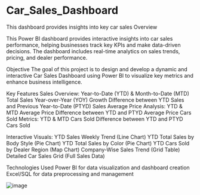 # Car_Sales_Dashboard
This dashboard provides insights into key car sales
Overview

This Power BI dashboard provides interactive insights into car sales performance, helping businesses track key KPIs and make data-driven decisions. The dashboard includes real-time analytics on sales trends, pricing, and dealer performance.

Objective
The goal of this project is to design and develop a dynamic and interactive Car Sales Dashboard using Power BI to visualize key metrics and enhance business intelligence.

Key Features
Sales Overview:
Year-to-Date (YTD) & Month-to-Date (MTD) Total Sales
Year-over-Year (YOY) Growth
Difference between YTD Sales and Previous Year-to-Date (PTYD) Sales
Average Price Analysis:
YTD & MTD Average Price
Difference between YTD and PTYD Average Price
Cars Sold Metrics:
YTD & MTD Cars Sold
Difference between YTD and PTYD Cars Sold

Interactive Visuals:
YTD Sales Weekly Trend (Line Chart)
YTD Total Sales by Body Style (Pie Chart)
YTD Total Sales by Color (Pie Chart)
YTD Cars Sold by Dealer Region (Map Chart)
Company-Wise Sales Trend (Grid Table)
Detailed Car Sales Grid (Full Sales Data)

Technologies Used
Power BI for data visualization and dashboard creation
Excel/SQL for data preprocessing and management

![image](https://github.com/user-attachments/assets/c1ef89e2-3838-4f64-b1a8-d57343b6ef83)

